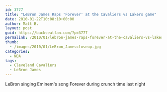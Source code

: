 ```yaml
---
id: 3777
title: "LeBron James Raps 'Forever' at the Cavaliers vs Lakers game"
date: 2010-01-22T10:08:10+00:00
author: Matt B.
layout: post
guid: https://backseatfan.com/?p=3777
permalink: /2010/01/lebron-james-raps-forever-at-the-cavaliers-vs-lakers-game/
thumb:
  - /images/2010/01/LeBron_Jamescloseup.jpg
categories:
  - NBA
tags:
  - Cleveland Cavaliers
  - LeBron James
---
```


<div class="entry">
  <p>
  </p>

  <p>
    LeBron singing Eminem's song Forever during crunch time last night
  </p>
</div>
